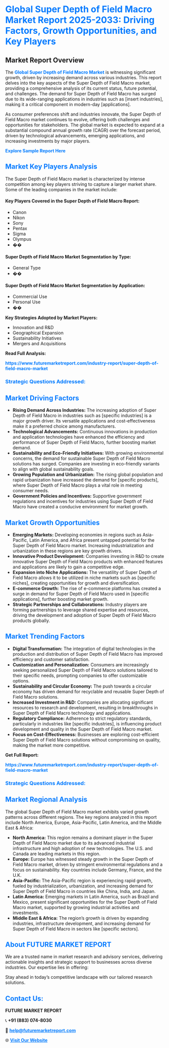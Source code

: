 <h1 style="color: #007BFF;">Global Super Depth of Field Macro Market Report 2025-2033: Driving Factors, Growth Opportunities, and Key Players</h1>

<section id="overview">
<h2>Market Report Overview</h2>
<p>The <a href="https://www.futuremarketreport.com/industry-report/super-depth-of-field-macro-market" style="color: #007BFF; text-decoration: none;"><strong>Global Super Depth of Field Macro Market</strong></a> is witnessing significant growth, driven by increasing demand across various industries. This report delves into the key aspects of the Super Depth of Field Macro market, providing a comprehensive analysis of its current status, future potential, and challenges. The demand for Super Depth of Field Macro has surged due to its wide-ranging applications in industries such as [insert industries], making it a critical component in modern-day [applications].</p>
<p>As consumer preferences shift and industries innovate, the Super Depth of Field Macro market continues to evolve, offering both challenges and opportunities for stakeholders. The global market is expected to expand at a substantial compound annual growth rate (CAGR) over the forecast period, driven by technological advancements, emerging applications, and increasing investments by major players.</p>
</section>

<section id="overview">
<p><a href="https://www.futuremarketreport.com/request-sample/reportId=113560" style="color: #007BFF; text-decoration: none;"><strong>Explore Sample Report Here</strong></a></p>
</section>

<section id="key-players">
<h2 style="color: #007BFF;">Market Key Players Analysis</h2>
<p>The Super Depth of Field Macro market is characterized by intense competition among key players striving to capture a larger market share. Some of the leading companies in the market include:</p>
<h4>Key Players Covered in the Super Depth of Field Macro Report:</h4>
<ul><li>Canon</li><li>Nikon</li><li>Sony</li><li>Pentax</li><li>Sigma</li><li>Olympus</li><li>��</li></ul>
<h4>Super Depth of Field Macro Market Segmentation by Type:</h4>
<ul><li>General Type</li><li>��</li></ul>

<h4>Super Depth of Field Macro Market Segmentation by Application:</h4>
<ul><li>Commercial Use</li><li>Personal Use</li><li>��</li></ul>
<p><strong>Key Strategies Adopted by Market Players:</strong></p>
<ul>
<li>Innovation and R&D</li>
<li>Geographical Expansion</li>
<li>Sustainability Initiatives</li>
<li>Mergers and Acquisitions</li>
</ul>
</section>

<section>
<p><strong>Read Full Analysis: </strong></p><a href="https://www.futuremarketreport.com/industry-report/super-depth-of-field-macro-market" style="color: #007BFF; text-decoration: none;"><strong>https://www.futuremarketreport.com/industry-report/super-depth-of-field-macro-market</strong></a>
<h3 style="color: #007BFF;">Strategic Questions Addressed:</h3>
</section>

<section id="driving-factors">
<h2 style="color: #007BFF;">Market Driving Factors</h2>
<ul>
<li><strong>Rising Demand Across Industries:</strong> The increasing adoption of Super Depth of Field Macro in industries such as [specific industries] is a major growth driver. Its versatile applications and cost-effectiveness make it a preferred choice among manufacturers.</li>
<li><strong>Technological Advancements:</strong> Continuous innovations in production and application technologies have enhanced the efficiency and performance of Super Depth of Field Macro, further boosting market demand.</li>
<li><strong>Sustainability and Eco-Friendly Initiatives:</strong> With growing environmental concerns, the demand for sustainable Super Depth of Field Macro solutions has surged. Companies are investing in eco-friendly variants to align with global sustainability goals.</li>
<li><strong>Growing Population and Urbanization:</strong> The rising global population and rapid urbanization have increased the demand for [specific products], where Super Depth of Field Macro plays a vital role in meeting consumer needs.</li>
<li><strong>Government Policies and Incentives:</strong> Supportive government regulations and incentives for industries using Super Depth of Field Macro have created a conducive environment for market growth.</li>
</ul>
</section>

<section id="growth-opportunities">
<h2 style="color: #007BFF;">Market Growth Opportunities</h2>
<ul>
<li><strong>Emerging Markets:</strong> Developing economies in regions such as Asia-Pacific, Latin America, and Africa present untapped potential for the Super Depth of Field Macro market. Increasing industrialization and urbanization in these regions are key growth drivers.</li>
<li><strong>Innovative Product Development:</strong> Companies investing in R&D to create innovative Super Depth of Field Macro products with enhanced features and applications are likely to gain a competitive edge.</li>
<li><strong>Expansion into Niche Applications:</strong> The versatility of Super Depth of Field Macro allows it to be utilized in niche markets such as [specific niches], creating opportunities for growth and diversification.</li>
<li><strong>E-commerce Growth:</strong> The rise of e-commerce platforms has created a surge in demand for Super Depth of Field Macro used in [specific applications], further boosting market growth.</li>
<li><strong>Strategic Partnerships and Collaborations:</strong> Industry players are forming partnerships to leverage shared expertise and resources, driving the development and adoption of Super Depth of Field Macro products globally.</li>
</ul>
</section>

<section id="trending-factors">
<h2 style="color: #007BFF;">Market Trending Factors</h2>
<ul>
<li><strong>Digital Transformation:</strong> The integration of digital technologies in the production and distribution of Super Depth of Field Macro has improved efficiency and customer satisfaction.</li>
<li><strong>Customization and Personalization:</strong> Consumers are increasingly seeking personalized Super Depth of Field Macro solutions tailored to their specific needs, prompting companies to offer customizable options.</li>
<li><strong>Sustainability and Circular Economy:</strong> The push towards a circular economy has driven demand for recyclable and reusable Super Depth of Field Macro solutions.</li>
<li><strong>Increased Investment in R&D:</strong> Companies are allocating significant resources to research and development, resulting in breakthroughs in Super Depth of Field Macro technology and applications.</li>
<li><strong>Regulatory Compliance:</strong> Adherence to strict regulatory standards, particularly in industries like [specific industries], is influencing product development and quality in the Super Depth of Field Macro market.</li>
<li><strong>Focus on Cost-Effectiveness:</strong> Businesses are exploring cost-efficient Super Depth of Field Macro solutions without compromising on quality, making the market more competitive.</li>
</ul>
</section>

<section>
<p><strong>Get Full Report: </strong></p><a href="https://www.futuremarketreport.com/industry-report/super-depth-of-field-macro-market" style="color: #007BFF; text-decoration: none;"><strong>https://www.futuremarketreport.com/industry-report/super-depth-of-field-macro-market</strong></a>
<h3 style="color: #007BFF;">Strategic Questions Addressed:</h3>
</section>


<section id="regional-analysis">
<h2 style="color: #007BFF;">Market Regional Analysis</h2>
<p>The global Super Depth of Field Macro market exhibits varied growth patterns across different regions. The key regions analyzed in this report include North America, Europe, Asia-Pacific, Latin America, and the Middle East & Africa:</p>
<ul>
<li><strong>North America:</strong> This region remains a dominant player in the Super Depth of Field Macro market due to its advanced industrial infrastructure and high adoption of new technologies. The U.S. and Canada are leading markets in this region.</li>
<li><strong>Europe:</strong> Europe has witnessed steady growth in the Super Depth of Field Macro market, driven by stringent environmental regulations and a focus on sustainability. Key countries include Germany, France, and the U.K.</li>
<li><strong>Asia-Pacific:</strong> The Asia-Pacific region is experiencing rapid growth, fueled by industrialization, urbanization, and increasing demand for Super Depth of Field Macro in countries like China, India, and Japan.</li>
<li><strong>Latin America:</strong> Emerging markets in Latin America, such as Brazil and Mexico, present significant opportunities for the Super Depth of Field Macro market, supported by growing industrial activities and investments.</li>
<li><strong>Middle East & Africa:</strong> The region’s growth is driven by expanding industries, infrastructure development, and increasing demand for Super Depth of Field Macro in sectors like [specific sectors].</li>
</ul>
</section>

<footer>
<h2 style="color: #007BFF;">About FUTURE MARKET REPORT</h2>
<p>We are a trusted name in market research and advisory services, delivering actionable insights and strategic support to businesses across diverse industries. Our expertise lies in offering:</p>

<p>Stay ahead in today’s competitive landscape with our tailored research solutions.</p>

<h2 style="color: #007BFF;">Contact Us:</h2>
<p><strong>FUTURE MARKET REPORT</strong></p>
<p>📞 <strong>+91 (883) 074-8030</strong></p>
<p>📧 <strong><a href="mailto:help@futuremarketreport.com" style="color: #007BFF;">help@futuremarketreport.com</a></strong></p>
<p>🌐 <strong><a href="https://www.futuremarketreport.com/" style="color: #007BFF;">Visit Our Website</a></strong></p>
</footer>